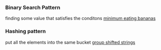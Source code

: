 
### Binary Search Pattern  
finding some value that satisfies the conditons 
[minimum eating bananas](https://leetcode.com/problems/minimum-add-to-make-parentheses-valid/)

### Hashing pattern
put all the elements into the same bucket
[group shifted strings](https://leetcode.com/problems/group-shifted-strings/)
